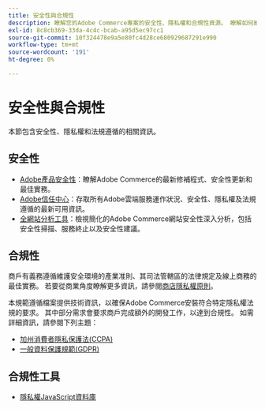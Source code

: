 ```yaml
---
title: 安全性與合規性
description: 瞭解您的Adobe Commerce專案的安全性、隱私權和合規性資源。 瞭解如何維護安全環境並符合法規要求。
exl-id: 8c8cb369-33da-4c4c-bcab-a95d5ec97cc1
source-git-commit: 10f324478e9a5e80fc4d28ce680929687291e990
workflow-type: tm+mt
source-wordcount: '191'
ht-degree: 0%

---
```


# 安全性與合規性

本節包含安全性、隱私權和法規遵循的相關資訊。

## 安全性

- [Adobe產品安全性](https://helpx.adobe.com/tw/security.html)：瞭解Adobe Commerce的最新修補程式、安全性更新和最佳實務。
- [Adobe信任中心](https://www.adobe.com/trust.html)：存取所有Adobe雲端服務運作狀況、安全性、隱私權及法規遵循的最新可用資訊。
- [全網站分析工具](../tools/site-wide-analysis-tool/dashboard.md)：檢視簡化的Adobe Commerce網站安全性深入分析，包括安全性掃描、服務終止以及安全性建議。

## 合規性

商戶有義務遵循維護安全環境的產業准則、其司法管轄區的法律規定及線上商務的最佳實務。 若要從商業角度瞭解更多資訊，請參閱[商店隱私權原則](https://experienceleague.adobe.com/docs/commerce-admin/start/compliance/privacy/privacy-policy.html?lang=zh-Hant)。

本規範遵循檔案提供技術資訊，以確保Adobe Commerce安裝符合特定隱私權法規的要求。 其中部分需求會要求商戶完成額外的開發工作，以達到合規性。 如需詳細資訊，請參閱下列主題：

- [加州消費者隱私保護法(CCPA)](privacy/ccpa.md)
- [一般資料保護規範(GDPR)](privacy/gdpr.md)

## 合規性工具

- [隱私權JavaScript資料庫](privacy/javascript-library.md)
